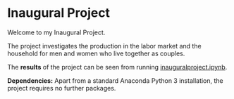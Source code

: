 # Inaugural Project

Welcome to my Inaugural Project. 

The project investigates the production in the labor market and the household for men and women who live together as couples.

The **results** of the project can be seen from running [inauguralproject.ipynb](inauguralproject.ipynb).

**Dependencies:** Apart from a standard Anaconda Python 3 installation, the project requires no further packages.
